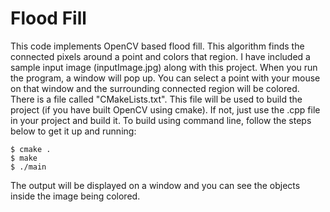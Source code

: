 # Flood Fill

This code implements OpenCV based flood fill. This algorithm finds the connected pixels around a point and colors that region. I have included a sample input image (inputImage.jpg) along with this project. When you run the program, a window will pop up. You can select a point with your mouse on that window and the surrounding connected region will be colored. There is a file called "CMakeLists.txt". This file will be used to build the project (if you have built OpenCV using cmake). If not, just use the .cpp file in your project and build it. To build using command line, follow the steps below to get it up and running:

	$ cmake .
	$ make
	$ ./main 

The output will be displayed on a window and you can see the objects inside the image being colored.